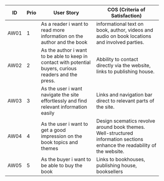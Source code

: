 
| ID     | Prio    | User Story    | COS (Criteria of Satisfaction) |
| ------- | -------- | -------------- | ------------------------------ |
| AW01   | 1 | As a reader i want to read more information on the author and the book | informational text on book, author, videos and audio on book locations and involved parties. |
| AW02 | 2 | As the author i want to be able to keep in contact with potential buyers, curious readers and the press. | Abbility to contact directly via the website, links to publishing house. |
| AW03 | 3 | As the user i want navigate the site effortlessly and find relevant information easily | Links and navigation bar direct to relevant parts of the site. |
| AW04 | 4 | As the user i want to get a good impression on the book topics and themes | Design scematics revolve around book themes. Well-structured information sections enhance the readability of the website. |
| AW05 | 5 | As the buyer i want to be able to buy the book | Links to bookhouses, publishing house, booksellers |